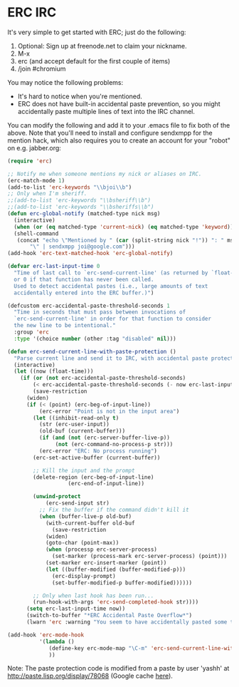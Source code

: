 # ERC IRC

It's very simple to get started with ERC; just do the following:

1.  Optional: Sign up at freenode.net to claim your nickname.
1.  M-x
1.  erc (and accept default for the first couple of items)
1.  /join #chromium

You may notice the following problems:

*   It's hard to notice when you're mentioned.
*   ERC does not have built-in accidental paste prevention, so you might
    accidentally paste multiple lines of text into the IRC channel.

You can modify the following and add it to your .emacs file to fix both of the
above. Note that you'll need to install and configure sendxmpp for the mention
hack, which also requires you to create an account for your "robot" on e.g.
jabber.org:

```el
(require 'erc)

;; Notify me when someone mentions my nick or aliases on IRC.
(erc-match-mode 1)
(add-to-list 'erc-keywords "\\bjoi\\b")
;; Only when I'm sheriff.
;;(add-to-list 'erc-keywords "\\bsheriff\\b")
;;(add-to-list 'erc-keywords "\\bsheriffs\\b")
(defun erc-global-notify (matched-type nick msg)
  (interactive)
  (when (or (eq matched-type 'current-nick) (eq matched-type 'keyword)))
  (shell-command
   (concat "echo \"Mentioned by " (car (split-string nick "!")) ": " msg
	   "\" | sendxmpp joi@google.com")))
(add-hook 'erc-text-matched-hook 'erc-global-notify)

(defvar erc-last-input-time 0
  "Time of last call to `erc-send-current-line' (as returned by `float-time'),
  or 0 if that function has never been called.
  Used to detect accidental pastes (i.e., large amounts of text
  accidentally entered into the ERC buffer.)")

(defcustom erc-accidental-paste-threshold-seconds 1
  "Time in seconds that must pass between invocations of
  `erc-send-current-line' in order for that function to consider
  the new line to be intentional."
  :group 'erc
  :type '(choice number (other :tag "disabled" nil)))

(defun erc-send-current-line-with-paste-protection ()
  "Parse current line and send it to IRC, with accidental paste protection."
  (interactive)
  (let ((now (float-time)))
    (if (or (not erc-accidental-paste-threshold-seconds)
	    (< erc-accidental-paste-threshold-seconds (- now erc-last-input-time)))
        (save-restriction
	  (widen)
	  (if (< (point) (erc-beg-of-input-line))
	      (erc-error "Point is not in the input area")
	    (let ((inhibit-read-only t)
		  (str (erc-user-input))
		  (old-buf (current-buffer)))
	      (if (and (not (erc-server-buffer-live-p))
		       (not (erc-command-no-process-p str)))
		  (erc-error "ERC: No process running")
		(erc-set-active-buffer (current-buffer))

		;; Kill the input and the prompt
		(delete-region (erc-beg-of-input-line)
			       (erc-end-of-input-line))

		(unwind-protect
		    (erc-send-input str)
		  ;; Fix the buffer if the command didn't kill it
		  (when (buffer-live-p old-buf)
		    (with-current-buffer old-buf
		      (save-restriction
			(widen)
			(goto-char (point-max))
			(when (processp erc-server-process)
			  (set-marker (process-mark erc-server-process) (point)))
			(set-marker erc-insert-marker (point))
			(let ((buffer-modified (buffer-modified-p)))
			  (erc-display-prompt)
			  (set-buffer-modified-p buffer-modified))))))

		;; Only when last hook has been run...
		(run-hook-with-args 'erc-send-completed-hook str))))
	  (setq erc-last-input-time now))
      (switch-to-buffer "*ERC Accidental Paste Overflow*")
      (lwarn 'erc :warning "You seem to have accidentally pasted some text!"))))

(add-hook 'erc-mode-hook
          '(lambda ()
             (define-key erc-mode-map "\C-m" 'erc-send-current-line-with-paste-protection)
             ))
```

Note: The paste protection code is modified from a paste by user 'yashh' at
http://paste.lisp.org/display/78068 (Google cache
[here](http://webcache.googleusercontent.com/search?q=cache:p_S9ZKlWZPoJ:paste.lisp.org/display/78068+paste+78068&cd=1&hl=en&ct=clnk&gl=ca&source=www.google.ca)).
